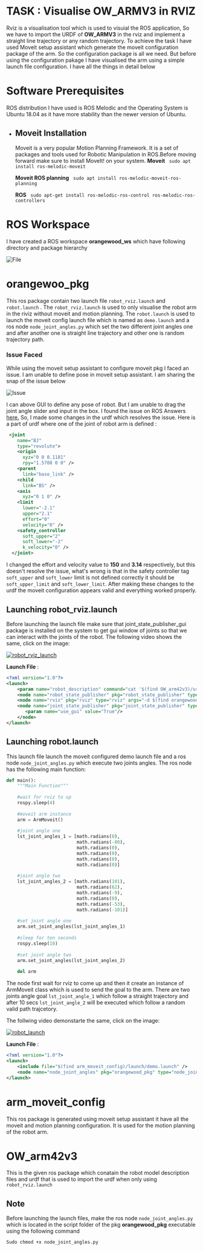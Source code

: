# TASK : Visualise OW_ARMV3 in RVIZ
Rviz is a visualisation tool which is used to visuial the ROS application, So we have to import the URDF of **OW_ARMV3** in the rviz and implement a straight line trajectory or any random trajectory.  To achieve the task I have used Moveit setup assistant which generate the moveit configuration package of the arm. So the configuration package is all we need. But before using the configuration pakage I have visualised the arm using a simple launch file configuration. I have all the things  in detail below


# Software Prerequisites
ROS distribution I have used is ROS Melodic and the Operating System is Ubuntu 18.04 as it have more stability than the newer version of Ubuntu.

 - ## Moveit Installation
   Moveit  is a very popular Motion Planning Framework. It is a set of packages and tools used for Robotic Manipulation in ROS.Before moving forward make sure to install MoveIt! on your system.
   **Moveit**
    ` sudo apt install ros-melodic-moveit`
    
   **Moveit  ROS planning**
   ` sudo apt install ros-melodic-moveit-ros-planning`
   
     **ROS**
     ` sudo apt-get install ros-melodic-ros-control ros-melodic-ros-controllers`





  

# ROS Workspace

I have created a ROS workspace **orangewood_ws** which have following directory and package hierarchy

![File](/images/file_hierarcy.png)


# orangewoo_pkg
This ros package contain two launch file `robot_rviz.launch` and `robot.launch` . The `robot_rviz.launch` is used to only visualise the robot arm in the riviz without moveit and motion planning.  The `robot.launch` is used to launch the moveit config launch file which is named as `demo.launch` and a ros node `node_joint_angles.py` which set the two different joint angles one and after another one is straight line trajectory and other one is random trajectory path.
###  Issue Faced
While using the moveit setup assistant  to configure moveit pkg I faced an issue. I am unable to define pose    in moveit setup assistant. I am sharing the snap of the issue below

![Issue](/images/issue.png)

I can above GUI to define any pose of robot. But I am unable to drag the joint angle slider and input in the box. I found the issue on ROS Answers [here.](https://answers.ros.org/question/311838/i-have-a-problem-with-define-robot-poses-in-moveit-setup-assistant/) So, I made some changes in the urdf which resolves the issue.
Here is a part of urdf where one of the joint of robot arm is defined :
```xml
 <joint
    name="BJ"
    type="revolute">
    <origin
      xyz="0 0 0.1181"
      rpy="1.5708 0 0" />
    <parent
      link="base_link" />
    <child
      link="BS" />
    <axis
      xyz="0 1 0" />
    <limit
      lower="-2.1"
      upper="2.1"
      effort="0"
      velocity="0" />
    <safety_controller
      soft_upper="2"
      soft_lower="-2"
      k_velocity="0" />
  </joint>
```
I changed the effort and velocity value to **150** and **3.14** respectively, but this doesn't resolve the issue, what's wrong is that in the safety controller tag `soft_upper` and `soft_lower` limit is not defined correctly it should be `soft_upper_limit` and `soft_lower_limit`. After making these changes to the urdf the moveit configuration appears valid and everything worked properly.

## Launching robot_rviz.launch

Before launching the launch file make sure that joint_state_publisher_gui package is installed on the system to get gui window of joints so that we can interact with the joints of the robot. The following video shows the same, click on the image:

[![robot_rviz_launch](/images/thumbnail.png)](https://drive.google.com/file/d/16NpTzJ7Qa2VLTQBtPDbATi37RVX9BxeK/view?usp=sharing)

**Launch File** :
```xml
<?xml version="1.0"?>
<launch>    
    <param name="robot_description" command="cat '$(find OW_arm42v3)/urdf/OW_arm42v3.urdf'" />
    <node name="robot_state_publisher" pkg="robot_state_publisher" type="robot_state_publisher"/>
    <node name="rviz" pkg="rviz" type="rviz" args="-d $(find orangewood_pkg)/config/OW_arm42v3_config.rviz"/>
    <node name="joint_state_publisher" pkg="joint_state_publisher" type="joint_state_publisher">
       <param name="use_gui" value="True"/>
    </node>
</launch>
```

##  Launching robot.launch

This launch file launch the moveit configured demo launch file and a ros node `node_joint_angles.py`  which execute two joints angles. The ros node has the following main function:
```python
def main():
    """Main Function"""
    
    #wait for rviz to up
    rospy.sleep(4)
    
    #moveit arm instance
    arm = ArmMoveit()
    
    #joint angle one
    lst_joint_angles_1 = [math.radians(0),
                          math.radians(-80),
                          math.radians(0),
                          math.radians(0),
                          math.radians(0),
                          math.radians(0)]
    
    #joint angle two
    lst_joint_angles_2 = [math.radians(101),
                          math.radians(62),
                          math.radians(-9),
                          math.radians(0),
                          math.radians(-53),
                          math.radians(-101)]
    
    #set joint angle one
    arm.set_joint_angles(lst_joint_angles_1)
    
    #sleep for ten seconds
    rospy.sleep(10)
    
    #set joint angle two
    arm.set_joint_angles(lst_joint_angles_2)
    
    del arm 
  ```
  The node first wait for rviz to come up and then it create an instance of ArmMoveit class which is used to send the goal to the arm. There are two joints angle goal `lst_joint_angle_1` which follow a straight trajectory and after 10 secs  `lst_joint_angle_2` will be executed which follow a random  valid path trajcetory.
  
  The follwing video demonstarte the same, click on the image:
  
  [![robot_launch](/images/thumnail2.png)]( https://drive.google.com/file/d/1w5RedSN03IrzQ-8_mprYMg7Yw6f4GKvh/view?usp=sharing)

**Launch File** : 
```xml
<?xml version="1.0"?>
<launch>    
    <include file="$(find arm_moveit_config)/launch/demo.launch" />
    <node name="node_joint_angles" pkg="orangewood_pkg" type="node_joint_angles.py" output="screen"/> 
</launch>
```
# arm_moveit_config  

This ros package is generated using moveit setup assistant it have all the moveit and motion planning configuration. It is used  for the motion planning of the robot arm. 


# OW_arm42v3 
This is the given ros package which conatain the robot model description files and urdf that is used to import the urdf when only using `robot_rviz.launch`


## Note
Before launching the launch files, make the ros node `node_joint_angles.py` which is located in the script folder of the pkg **orangewood_pkg** executable using the following command
 
 `Sudo chmod +x node_joint_angles.py`
